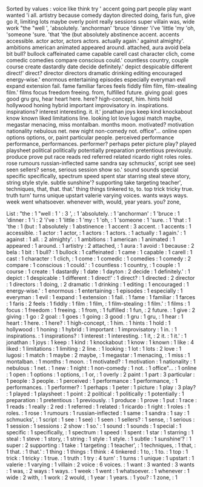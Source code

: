 Sorted by values :
voice like think try ' accent going part people play want wanted 'i all. artistry because comedy dayton directed doing, faris fun, give go it, limiting lots maybe overly point really sessions super villain was, wide work "the "well ', 'absolutely. 'anchorman' 'bruce 'dinner 'i've 'little 'my 'oh, 'someone 'sure. 'that 'the (but absolutely abstinence accent. accents accessible. actor actor, actors actors. actually again.' against almighty'. ambitions american animated appeared around. attached, aura avoid bela bit bull? bullock caffeinated came capable carell cast character clich, come comedic comedies compare conscious could.' countless country, couple course create dastardly date decide definitely.' depict despicable different direct!' direct? director directors dramatic drinking editing encouraged energy-wise.' enormous entertaining episodes especially everyman evil expand extension fail. fame familiar farces feels fiddly film film, film-stealing film.' films focus freedom freeing. from, fulfilled future. giving goal: goes good gru gru, hear heart here. here? high-concept, him. hints hold hollywood honing hybrid important improvisatory in. inspirations. inspirations? interest interesting. it. it.' jonathan joys keep kind knockabout know known liked limitations line. looking lot love lugosi match maybe, megastar menacing, miss montalban. months moon. motivated? motivation nationality nebulous net. new night non-comedy not. office"... online open options options, or, paint particular people. perceived performance performance, performances. performer? perhaps peter picture play? played playsheet political politically potentially preparation pretentious previously. produce prove put race reads red referred related ricardo right roles roles. rose rumours russian-inflected same sandra say schmucks', script see see) seen sellers? sense, serious session show so.' sound sounds special specific specifically, spectrum speed spent star starring steal steve story, string style style. subtle sunshine'? supporting take targeting teacher', techniques, that, that. that.' thing things tinkered to, to. top trick tricky true. truth turn' turns unique upstart valerie varying voices. wants ways ways. week went whatsoever. whenever with, would, year years. you? zone, 

List :
"the : 1
"well : 1
' : 3
', : 1
'absolutely. : 1
'anchorman' : 1
'bruce : 1
'dinner : 1
'i : 2
'i've : 1
'little : 1
'my : 1
'oh, : 1
'someone : 1
'sure. : 1
'that : 1
'the : 1
(but : 1
absolutely : 1
abstinence : 1
accent : 3
accent. : 1
accents : 1
accessible. : 1
actor : 1
actor, : 1
actors : 1
actors. : 1
actually : 1
again.' : 1
against : 1
all. : 2
almighty'. : 1
ambitions : 1
american : 1
animated : 1
appeared : 1
around. : 1
artistry : 2
attached, : 1
aura : 1
avoid : 1
because : 2
bela : 1
bit : 1
bull? : 1
bullock : 1
caffeinated : 1
came : 1
capable : 1
carell : 1
cast : 1
character : 1
clich, : 1
come : 1
comedic : 1
comedies : 1
comedy : 2
compare : 1
conscious : 1
could.' : 1
countless : 1
country, : 1
couple : 1
course : 1
create : 1
dastardly : 1
date : 1
dayton : 2
decide : 1
definitely.' : 1
depict : 1
despicable : 1
different : 1
direct!' : 1
direct? : 1
directed : 2
director : 1
directors : 1
doing, : 2
dramatic : 1
drinking : 1
editing : 1
encouraged : 1
energy-wise.' : 1
enormous : 1
entertaining : 1
episodes : 1
especially : 1
everyman : 1
evil : 1
expand : 1
extension : 1
fail. : 1
fame : 1
familiar : 1
farces : 1
faris : 2
feels : 1
fiddly : 1
film : 1
film, : 1
film-stealing : 1
film.' : 1
films : 1
focus : 1
freedom : 1
freeing. : 1
from, : 1
fulfilled : 1
fun, : 2
future. : 1
give : 2
giving : 1
go : 2
goal: : 1
goes : 1
going : 3
good : 1
gru : 1
gru, : 1
hear : 1
heart : 1
here. : 1
here? : 1
high-concept, : 1
him. : 1
hints : 1
hold : 1
hollywood : 1
honing : 1
hybrid : 1
important : 1
improvisatory : 1
in. : 1
inspirations. : 1
inspirations? : 1
interest : 1
interesting. : 1
it, : 2
it. : 1
it.' : 1
jonathan : 1
joys : 1
keep : 1
kind : 1
knockabout : 1
know : 1
known : 1
like : 4
liked : 1
limitations : 1
limiting : 2
line. : 1
looking : 1
lot : 1
lots : 2
love : 1
lugosi : 1
match : 1
maybe : 2
maybe, : 1
megastar : 1
menacing, : 1
miss : 1
montalban. : 1
months : 1
moon. : 1
motivated? : 1
motivation : 1
nationality : 1
nebulous : 1
net. : 1
new : 1
night : 1
non-comedy : 1
not. : 1
office"... : 1
online : 1
open : 1
options : 1
options, : 1
or, : 1
overly : 2
paint : 1
part : 3
particular : 1
people : 3
people. : 1
perceived : 1
performance : 1
performance, : 1
performances. : 1
performer? : 1
perhaps : 1
peter : 1
picture : 1
play : 3
play? : 1
played : 1
playsheet : 1
point : 2
political : 1
politically : 1
potentially : 1
preparation : 1
pretentious : 1
previously. : 1
produce : 1
prove : 1
put : 1
race : 1
reads : 1
really : 2
red : 1
referred : 1
related : 1
ricardo : 1
right : 1
roles : 1
roles. : 1
rose : 1
rumours : 1
russian-inflected : 1
same : 1
sandra : 1
say : 1
schmucks', : 1
script : 1
see : 1
see) : 1
seen : 1
sellers? : 1
sense, : 1
serious : 1
session : 1
sessions : 2
show : 1
so.' : 1
sound : 1
sounds : 1
special : 1
specific : 1
specifically, : 1
spectrum : 1
speed : 1
spent : 1
star : 1
starring : 1
steal : 1
steve : 1
story, : 1
string : 1
style : 1
style. : 1
subtle : 1
sunshine'? : 1
super : 2
supporting : 1
take : 1
targeting : 1
teacher', : 1
techniques, : 1
that, : 1
that. : 1
that.' : 1
thing : 1
things : 1
think : 4
tinkered : 1
to, : 1
to. : 1
top : 1
trick : 1
tricky : 1
true. : 1
truth : 1
try : 4
turn' : 1
turns : 1
unique : 1
upstart : 1
valerie : 1
varying : 1
villain : 2
voice : 6
voices. : 1
want : 3
wanted : 3
wants : 1
was, : 2
ways : 1
ways. : 1
week : 1
went : 1
whatsoever. : 1
whenever : 1
wide : 2
with, : 1
work : 2
would, : 1
year : 1
years. : 1
you? : 1
zone, : 1

